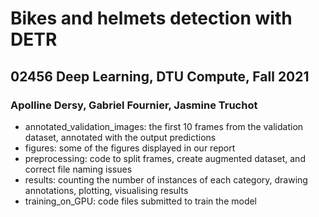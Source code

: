 # Bikes and helmets detection with DETR
## 02456 Deep Learning, DTU Compute, Fall 2021
### Apolline Dersy, Gabriel Fournier, Jasmine Truchot

- annotated_validation_images: the first 10 frames from the validation dataset, annotated with the output predictions
- figures: some of the figures displayed in our report
- preprocessing: code to split frames, create augmented dataset, and correct file naming issues
- results: counting the number of instances of each category, drawing annotations, plotting, visualising results
- training_on_GPU: code files submitted to train the model

